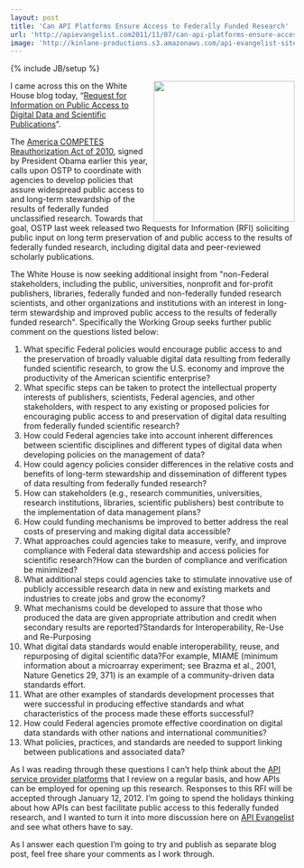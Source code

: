```yaml
---
layout: post
title: 'Can API Platforms Ensure Access to Federally Funded Research'
url: 'http://apievangelist.com2011/11/07/can-api-platforms-ensure-access-to-federally-funded-research/'
image: 'http://kinlane-productions.s3.amazonaws.com/api-evangelist-site/blog/US_white_house_logo.png'
---
```

{% include JB/setup %}
<p>
     <a href="http://www.whitehouse.gov/"><img src="http://kinlane-productions.s3.amazonaws.com/api-evangelist/federal-government/US_white_house_logo.png"  width="250" align="right" /></a>
</p>
<p>
     I came across this on the White House blog today, “<a title="Request for Information on Public Access to Digital Data and Scientific Publications" href="http://m.whitehouse.gov/blog/2011/11/07/request-information-public-access-digital-data-and-scientific-publications">Request for Information on Public Access to Digital Data and Scientific Publications</a>”.
</p>
<p>
     The <a title="America COMPETES Reauthorization Act of 2010" href="http://thomas.loc.gov/cgi-bin/bdquery/z?d111:H.R.5116:">America COMPETES Reauthorization Act of 2010</a>, signed by President Obama earlier this year, calls upon OSTP to coordinate with agencies to develop policies that assure widespread public access to and long-term stewardship of the results of federally funded unclassified research. Towards that goal, OSTP last week released two Requests for Information (RFI) soliciting public input on long term preservation of and public access to the results of federally funded research, including digital data and peer-reviewed scholarly publications.
</p>
<p>
     The White House is now seeking additional insight from "non-Federal stakeholders, including the public, universities, nonprofit and for-profit publishers, libraries, federally funded and non-federally funded research scientists, and other organizations and institutions with an interest in long- term stewardship and improved public access to the results of federally funded research". Specifically the Working Group seeks further public comment on the questions listed below:
</p>
<ol >
     <li>What specific Federal policies would encourage public access to and the preservation of broadly valuable digital data resulting from federally funded scientific research, to grow the U.S. economy and improve the productivity of the American scientific enterprise?
     </li>
     <li>What specific steps can be taken to protect the intellectual property interests of publishers, scientists, Federal agencies, and other stakeholders, with respect to any existing or proposed policies for encouraging public access to and preservation of digital data resulting from federally funded scientific research?
     </li>
     <li>How could Federal agencies take into account inherent differences between scientific disciplines and different types of digital data when developing policies on the management of data?
     </li>
     <li>How could agency policies consider differences in the relative costs and benefits of long-term stewardship and dissemination of different types of data resulting from federally funded research?
     </li>
     <li>How can stakeholders (e.g., research communities, universities, research institutions, libraries, scientific publishers) best contribute to the implementation of data management plans?
     </li>
     <li>How could funding mechanisms be improved to better address the real costs of preserving and making digital data accessible?
     </li>
     <li>What approaches could agencies take to measure, verify, and improve compliance with Federal data stewardship and access policies for scientific research?How can the burden of compliance and verification be minimized?
     </li>
     <li>What additional steps could agencies take to stimulate innovative use of publicly accessible research data in new and existing markets and industries to create jobs and grow the economy?
     </li>
     <li>What mechanisms could be developed to assure that those who produced the data are given appropriate attribution and credit when secondary results are reported?Standards for Interoperability, Re-Use and Re-Purposing
     </li>
     <li>What digital data standards would enable interoperability, reuse, and repurposing of digital scientific data?For example, MIAME (minimum information about a microarray experiment; see Brazma et al., 2001, Nature Genetics 29, 371) is an example of a community-driven data standards effort.
     </li>
     <li>What are other examples of standards development processes that were successful in producing effective standards and what characteristics of the process made these efforts successful?
     </li>
     <li>How could Federal agencies promote effective coordination on digital data standards with other nations and international communities?
     </li>
     <li>What policies, practices, and standards are needed to support linking between publications and associated data?
     </li>
</ol>
<p>
     As I was reading through these questions I can’t help think about the <a title="API Service Provider Platforms" href="http://apievangelist.com/serviceproviders/">API service provider platforms</a> that I review on a regular basis, and how APIs can be employed for opening up this research. Responses to this RFI will be accepted through January 12, 2012. I’m going to spend the holidays thinking about how APIs can best facilitate public access to this federally funded research, and I wanted to turn it into more discussion here on <a title="API Evangelist" href="http://apievangelist.com">API Evangelist</a> and see what others have to say.
</p>
<p>
     As I answer each question I’m going to try and publish as separate blog post, feel free share your comments as I work through.
</p>
